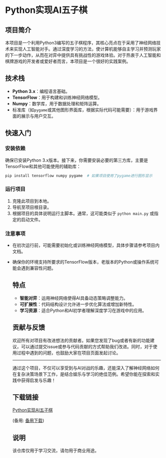 # Python实现AI五子棋

## 项目简介

本项目是一个利用Python3编写的五子棋程序，其核心亮点在于采用了神经网络技术来实现人工智能对手。通过深度学习的方法，使计算机能够自主学习并预测玩家的下一步动作，从而在对弈中提供具有挑战性的游戏体验。对于热衷于人工智能和棋牌游戏的开发者或爱好者而言，本项目是一个很好的实践案例。

## 技术栈

- **Python 3.x**：编程语言基础。
- **TensorFlow**：用于构建和训练神经网络模型。
- **Numpy**：数学库，用于数据处理和矩阵运算。
- 标准库（如`pygame`或其他图形界面库，根据实际代码可能需要）：用于游戏界面的展示与用户交互。

## 快速入门

### 安装依赖

确保已安装Python 3.x版本。接下来，你需要安装必要的第三方库，主要是TensorFlow和其他可能使用的辅助库：

```bash
pip install tensorflow numpy pygame  # 如果项目使用了pygame进行图形显示
```

### 运行项目

1. 克隆此项目到本地。
2. 导航至项目根目录。
3. 根据项目的具体说明运行主脚本。通常，这可能类似于 `python main.py` 或指定的启动文件。

### 注意事项

- 在初次运行前，可能需要初始化或训练神经网络模型，具体步骤请参考项目内文档。
- 确保你的环境支持所要求的TensorFlow版本，老版本的Python或操作系统可能会遇到兼容性问题。

  ## 特点

  - **智能对弈**：运用神经网络使得AI具备动态策略调整能力。
  - **可扩展性**：代码结构设计允许进一步优化算法或增加新特性。
  - **学习资源**：适合Python和AI初学者理解深度学习在游戏中的应用。

  ## 贡献与反馈

  欢迎所有对项目有改进想法的贡献者。如果您发现了bug或者有新的功能建议，可以通过提交issue或参与代码贡献的方式帮助我们改进。同时，对于使用过程中遇到的问题，也鼓励大家在项目页面发起讨论。

  ---

  通过这个项目，不仅可以享受到与AI对战的乐趣，还能深入了解神经网络如何在复杂决策场景下工作，是结合娱乐与学习的绝佳范例。希望你能在探索和实践中获得启发与乐趣！

  ## 下载链接
  [Python实现AI五子棋](https://pan.quark.cn/s/c22a3582ee2a) 

  (备用: [备用下载](https://pan.baidu.com/s/1sJbGDBJWt6WlL3pERQy88Q?pwd=1234))

  ## 说明

  该仓库仅用于学习交流，请勿用于商业用途。
